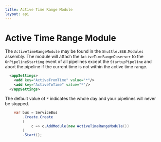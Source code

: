 ```yaml
---
title: Active Time Range Module
layout: api
---
```

# Active Time Range Module

The `ActiveTimeRangeModule` may be found in the `Shuttle.ESB.Modules` assembly.  The module will attach the `ActiveTimeRangeObserver` to the `OnPipelineStarting` event of all pipelines except the `StartupPipeline` and abort the pipeline if the current time is not within the active time range.

```xml
  <appSettings>
    <add key="ActiveFromTime" value="*"/>
    <add key="ActiveToTime" value="*"/>
  </appSettings>
```

The default value of `*` indicates the whole day and your pipelines will never be stopped.

```c#
	var bus = ServiceBus
		.Create.Create
		(
			c => c.AddModule(new ActiveTimeRangeModule())
		)
		.Start();
```